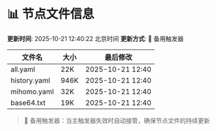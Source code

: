 # 📊 节点文件信息

**更新时间**: 2025-10-21 12:40:22 北京时间
**更新方式**: 🔄 备用触发器

| 文件名 | 大小 | 最后修改 |
|--------|------|----------|
| all.yaml | 22K | 2025-10-21 12:40 |
| history.yaml | 946K | 2025-10-21 12:40 |
| mihomo.yaml | 32K | 2025-10-21 12:40 |
| base64.txt | 19K | 2025-10-21 12:40 |

> 🔄 备用触发器：当主触发器失效时自动接管，确保节点文件的持续更新
